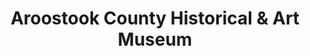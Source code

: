 ---
layout: repo
title: "Aroostook County Historical & Art Museum"
id: 2836
permalink: repos/2836/
---